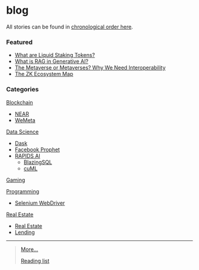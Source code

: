 # blog

All stories can be found in [chronological order here](docs/chronological).

### Featured
- [What are Liquid Staking Tokens?](https://medium.com/dropout-analytics/what-are-liquid-staking-tokens-a0568938f553?sk=a2e07a3fe984ddf277c4ff6ca4992bdd)
- [What is RAG in Generative AI?](https://medium.com/dropout-analytics/what-is-rag-in-generative-ai-f5b8c13575f8?sk=c72a0cf47a1bf91fab094d1c2181bb54)
- [The Metaverse or Metaverses? Why We Need Interoperability](https://www.coindesk.com/video/the-metaverse-or-metaverses-why-we-need-interoperability/)
- [The ZK Ecosystem Map](https://medium.com/dropout-analytics/the-definitive-guide-to-zk-1b91572233ca?sk=abdaa16aa5e1894ae9423a910b7c4d1f)

### Categories

[Blockchain](docs/blockchain)
- [NEAR](docs/blockchain/near)
- [WeMeta](docs/blockchain/wemeta)

[Data Science](docs/data_science)
- [Dask](docs/ds/dask)
- [Facebook Prophet](docs/ds/prophet)
- [RAPIDS AI](docs/ds/rapids)
  - [BlazingSQL](docs/ds/rapids_ai/blazingsql)
  - [cuML](docs/ds/rapids_ai/cuml)

[Gaming](docs/gaming)

[Programming](docs/programming)
- [Selenium WebDriver](docs/pr/selenium)

[Real Estate](docs/real_estate)
- [Real Estate](docs/re/real_estate)
- [Lending](docs/re/lending)

-----
> [More...](docs/more) 
> 
> [Reading list](docs/reading_list)

